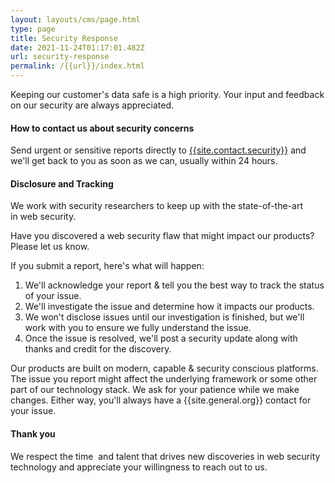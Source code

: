 ```yaml
---
layout: layouts/cms/page.html
type: page
title: Security Response
date: 2021-11-24T01:17:01.482Z
url: security-response
permalink: /{{url}}/index.html
---
```

Keeping our customer's data safe is a high priority. Your input and feedback on our security are always appreciated.

#### **How to contact us about security concerns**

Send urgent or sensitive reports directly to [{{site.contact.security}}](mailto:{{site.contact.security}}) and we'll get back to you as soon as we can, usually within 24 hours.

#### **Disclosure and Tracking**

We work with security researchers to keep up with the state-of-the-art in web security.

Have you discovered a web security flaw that might impact our products? Please let us know.

If you submit a report, here's what will happen:

1. We'll acknowledge your report & tell you the best way to track the status of your issue.
2. We'll investigate the issue and determine how it impacts our products.
3. We won't disclose issues until our investigation is finished, but we'll work with you to ensure we fully understand the issue.
4. Once the issue is resolved, we'll post a security update along with thanks and credit for the discovery.

Our products are built on modern, capable & security conscious platforms. The issue you report might affect the underlying framework or some other part of our technology stack. We ask for your patience while we make changes. Either way, you'll always have a {{site.general.org}} contact for your issue.

#### **Thank you**

We respect the time  and talent that drives new discoveries in web security technology and appreciate your willingness to reach out to us.